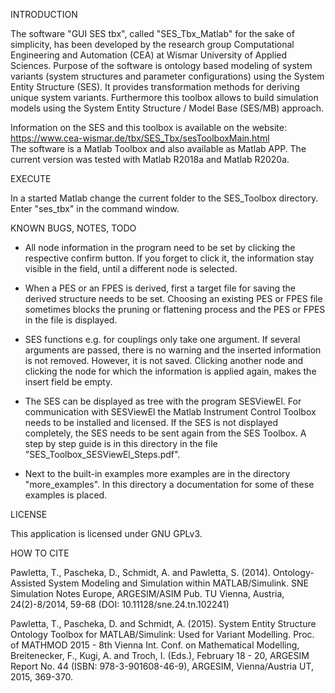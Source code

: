 INTRODUCTION

The software "GUI SES tbx", called "SES_Tbx_Matlab" for the sake of simplicity, has
been developed by the research group Computational Engineering and Automation (CEA)
at Wismar University of Applied Sciences. Purpose of the software is ontology based
modeling of system variants (system structures and parameter configurations) using
the System Entity Structure (SES). It provides transformation methods for deriving
unique system variants.
Furthermore this toolbox allows to build simulation models using the System Entity
Structure / Model Base (SES/MB) approach.

Information on the SES and this toolbox is available on the website:  
https://www.cea-wismar.de/tbx/SES_Tbx/sesToolboxMain.html  
The software is a Matlab Toolbox and also available as Matlab APP. The current version was tested with
Matlab R2018a and Matlab R2020a.

EXECUTE

In a started Matlab change the current folder to the SES_Toolbox directory.
Enter "ses_tbx" in the command window.

KNOWN BUGS, NOTES, TODO

- All node information in the program need to be set by clicking the respective
confirm button. If you forget to click it, the information stay visible in the
field, until a different node is selected.

- When a PES or an FPES is derived, first a target file for saving the derived
structure needs to be set. Choosing an existing PES or FPES file sometimes blocks
the pruning or flattening process and the PES or FPES in the file is displayed.

- SES functions e.g. for couplings only take one argument. If several arguments
are passed, there is no warning and the inserted information is not removed.
However, it is not saved. Clicking another node and clicking the node for which
the information is applied again, makes the insert field be empty.

- The SES can be displayed as tree with the program SESViewEl. For communication
with SESViewEl the Matlab Instrument Control Toolbox needs to be installed and
licensed. If the SES is not displayed completely, the SES needs to be sent again
from the SES Toolbox. A step by step guide is in this directory in the file 
"SES_Toolbox_SESViewEl_Steps.pdf".

- Next to the built-in examples more examples are in the directory
"more_examples". In this directory a documentation for some of these
examples is placed.

LICENSE

This application is licensed under GNU GPLv3.

HOW TO CITE

Pawletta, T., Pascheka, D., Schmidt, A. and Pawletta, S. (2014). Ontology-Assisted
System Modeling and Simulation within MATLAB/Simulink. SNE Simulation Notes Europe,
ARGESIM/ASIM Pub. TU Vienna, Austria, 24(2)-8/2014, 59-68
(DOI: 10.11128/sne.24.tn.102241) 

Pawletta, T., Pascheka, D. and Schmidt, A. (2015). System Entity Structure Ontology
Toolbox for MATLAB/Simulink: Used for Variant Modelling. Proc. of MATHMOD 2015 - 8th
Vienna Int. Conf. on Mathematical Modelling, Breitenecker, F., Kugi, A. and Troch, I.
(Eds.), February 18 - 20, ARGESIM Report No. 44 (ISBN: 978-3-901608-46-9), ARGESIM,
Vienna/Austria UT, 2015, 369-370. 
